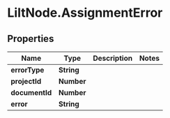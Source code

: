 # LiltNode.AssignmentError

## Properties

Name | Type | Description | Notes
------------ | ------------- | ------------- | -------------
**errorType** | **String** |  | 
**projectId** | **Number** |  | 
**documentId** | **Number** |  | 
**error** | **String** |  | 


